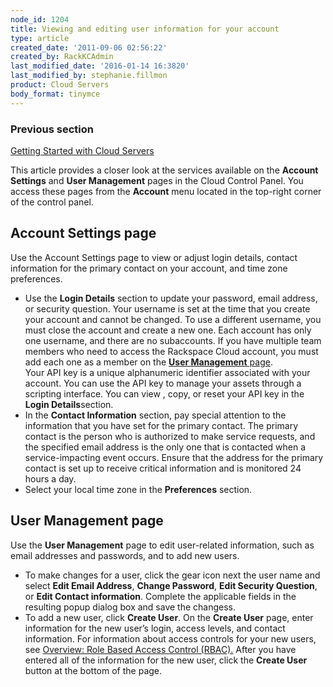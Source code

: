 ```yaml
---
node_id: 1204
title: Viewing and editing user information for your account
type: article
created_date: '2011-09-06 02:56:22'
created_by: RackKCAdmin
last_modified_date: '2016-01-14 16:3820'
last_modified_by: stephanie.fillmon
product: Cloud Servers
body_format: tinymce
---
```


### Previous section

[Getting Started with Cloud
Servers](https://www.rackspace.com/knowledge_center/article/getting-started-with-cloud-servers-0)

This article provides a closer look at the services available on
the **Account Settings** and **User Management** pages in the Cloud
Control Panel. You access these pages from the **Account** menu located
in the top-right corner of the control panel.

Account Settings page
---------------------

Use the Account Settings page to view or adjust login details, contact
information for the primary contact on your account, and time zone
preferences.

-   Use the **Login Details** section to update your password, email
    address, or security question. Your username is set at the time that
    you create your account and cannot be changed. To use a different
    username, you must close the account and create a new one. Each
    account has only one username, and there are no subaccounts. If you
    have multiple team members who need to access the Rackspace Cloud
    account, you must add each one as a member on the [**User
    Management** page](#usermanagement).<br>
     Your API key is a unique alphanumeric identifier associated with
    your account. You can use the API key to manage your assets through
    a scripting interface. You can view , copy, or reset your API key in
    the **Login Details**section.
-   In the **Contact Information** section, pay special attention to the
    information that you have set for the primary contact. The primary
    contact is the person who is authorized to make service requests,
    and the specified email address is the only one that is contacted
    when a service-impacting event occurs. Ensure that the address for
    the primary contact is set up to receive critical information and is
    monitored 24 hours a day.
-   Select your local time zone in the **Preferences** section.

User Management page
--------------------

Use the **User Management** page to edit user-related information, such
as email addresses and passwords, and to add new users.

-   To make changes for a user, click the gear icon next the user name
    and select **Edit Email Address**, **Change Password**, **Edit
    Security Question**, or **Edit Contact information**. Complete the
    applicable fields in the resulting popup dialog box and save the
    changess.
-   To add a new user, click **Create User**. On the **Create
    User** page, enter information for the new user&rsquo;s login, access
    levels, and contact information. For information about access
    controls for your new users, see [Overview: Role Based Access
    Control
    (RBAC).](https://admin.rackspace.com/knowledge_center/article/overview-role-based-access-control-rbac)
    After you have entered all of the information for the new user,
    click the **Create User** button at the bottom of the page.


